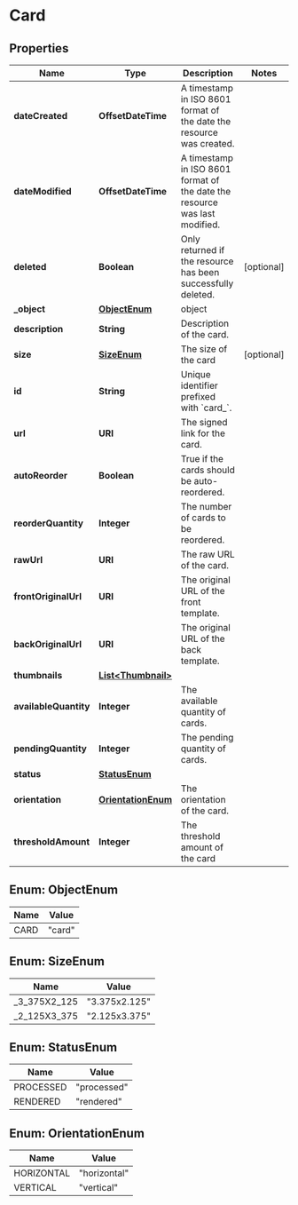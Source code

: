 

# Card


## Properties

| Name | Type | Description | Notes |
|------------ | ------------- | ------------- | -------------|
|**dateCreated** | **OffsetDateTime** | A timestamp in ISO 8601 format of the date the resource was created. |  |
|**dateModified** | **OffsetDateTime** | A timestamp in ISO 8601 format of the date the resource was last modified. |  |
|**deleted** | **Boolean** | Only returned if the resource has been successfully deleted. |  [optional] |
|**_object** | [**ObjectEnum**](#ObjectEnum) | object |  |
|**description** | **String** | Description of the card. |  |
|**size** | [**SizeEnum**](#SizeEnum) | The size of the card |  [optional] |
|**id** | **String** | Unique identifier prefixed with &#x60;card_&#x60;. |  |
|**url** | **URI** | The signed link for the card. |  |
|**autoReorder** | **Boolean** | True if the cards should be auto-reordered. |  |
|**reorderQuantity** | **Integer** | The number of cards to be reordered. |  |
|**rawUrl** | **URI** | The raw URL of the card. |  |
|**frontOriginalUrl** | **URI** | The original URL of the front template. |  |
|**backOriginalUrl** | **URI** | The original URL of the back template. |  |
|**thumbnails** | [**List&lt;Thumbnail&gt;**](Thumbnail.md) |  |  |
|**availableQuantity** | **Integer** | The available quantity of cards. |  |
|**pendingQuantity** | **Integer** | The pending quantity of cards. |  |
|**status** | [**StatusEnum**](#StatusEnum) |  |  |
|**orientation** | [**OrientationEnum**](#OrientationEnum) | The orientation of the card. |  |
|**thresholdAmount** | **Integer** | The threshold amount of the card |  |



## Enum: ObjectEnum

| Name | Value |
|---- | -----|
| CARD | &quot;card&quot; |



## Enum: SizeEnum

| Name | Value |
|---- | -----|
| _3_375X2_125 | &quot;3.375x2.125&quot; |
| _2_125X3_375 | &quot;2.125x3.375&quot; |



## Enum: StatusEnum

| Name | Value |
|---- | -----|
| PROCESSED | &quot;processed&quot; |
| RENDERED | &quot;rendered&quot; |



## Enum: OrientationEnum

| Name | Value |
|---- | -----|
| HORIZONTAL | &quot;horizontal&quot; |
| VERTICAL | &quot;vertical&quot; |



